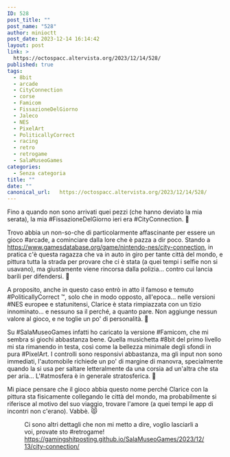 ```yaml
---
ID: 528
post_title: ""
post_name: "528"
author: minioctt
post_date: 2023-12-14 16:14:42
layout: post
link: >
  https://octospacc.altervista.org/2023/12/14/528/
published: true
tags:
  - 8bit
  - arcade
  - CityConnection
  - corse
  - Famicom
  - FissazioneDelGiorno
  - Jaleco
  - NES
  - PixelArt
  - PoliticallyCorrect
  - racing
  - retro
  - retrogame
  - SalaMuseoGames
categories:
  - Senza categoria
title: ""
date: ""
canonical_url:   https://octospacc.altervista.org/2023/12/14/528/
---
```

<!-- wp:paragraph {"className":"large-pixelated"} -->
<p class="large-pixelated">Fino a quando non sono arrivati quei pezzi (che hanno deviato la mia serata), la mia #FissazioneDelGiorno ieri era #CityConnection. 🚗</p>
<!-- /wp:paragraph -->

<!-- wp:paragraph -->
<p>Trovo abbia un non-so-che di particolarmente affascinante per essere un gioco #arcade, a cominciare dalla lore che è pazza a dir poco. Stando a <a href="https://www.gamesdatabase.org/game/nintendo-nes/city-connection">https://www.gamesdatabase.org/game/nintendo-nes/city-connection</a>, in pratica c'è questa ragazza che va in auto in giro per tante città del mondo, e pittura tutta la strada per provare che ci è stata (a quei tempi i selfie non si usavano), ma giustamente viene rincorsa dalla polizia... contro cui lancia barili per difendersi. 🎨</p>
<!-- /wp:paragraph -->

<!-- wp:paragraph -->
<p>A proposito, anche in questo caso entrò in atto il famoso e temuto #PoliticallyCorrect ™️, solo che in modo opposto, all'epoca... nelle versioni #NES europee e statunitensi, Clarice è stata rimpiazzata con un tizio innominato... e nessuno sa il perché, a quanto pare. Non aggiunge nessun valore al gioco, e ne toglie un po' di personalità. 👹</p>
<!-- /wp:paragraph -->

<!-- wp:paragraph -->
<p>Su #SalaMuseoGames infatti ho caricato la versione #Famicom, che mi sembra si giochi abbastanza bene. Quella musichetta #8bit del primo livello mi sta rimanendo in testa, così come la bellezza minimale degli sfondi in pura #PixelArt. I controlli sono responsivi abbastanza, ma gli input non sono immediati, l'automobile richiede un po' di margine di manovra, specialmente quando la si usa per saltare letteralmente da una corsia ad un'altra che sta per aria... L'#atmosfera è in generale stratosferica. 💫</p>
<!-- /wp:paragraph -->

<!-- wp:paragraph -->
<p>Mi piace pensare che il gioco abbia questo nome perché Clarice con la pittura sta fisicamente collegando le città del mondo, ma probabilmente si riferisce al motivo del suo viaggio, trovare l'amore (a quei tempi le app di incontri non c'erano). Vabbè. 😾</p>
<!-- /wp:paragraph -->

<!-- wp:paragraph -->
<p></p>
<!-- /wp:paragraph -->

<!-- wp:image {"id":532,"sizeSlug":"large","linkDestination":"none","className":"large-pixelated"} -->
<figure class="wp-block-image size-large large-pixelated"><img src="{{site.cdnurl}}/assets/uploads/2023/12/recording_20231214_143115.2.gif" alt="" class="wp-image-532"/><figcaption class="wp-element-caption">Ci sono altri dettagli che non mi metto a dire, voglio lasciarli a voi, provate sto #retrogame! <a href="https://gamingshitposting.github.io/SalaMuseoGames/2023/12/13/city-connection/">https://gamingshitposting.github.io/SalaMuseoGames/2023/12/13/city-connection/</a></figcaption></figure>
<!-- /wp:image -->